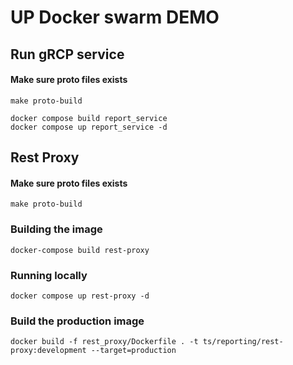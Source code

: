 # UP Docker swarm DEMO

## Run gRCP service

#### Make sure proto files exists
```shell
make proto-build
```

```shell
docker compose build report_service
docker compose up report_service -d
```


## Rest Proxy

#### Make sure proto files exists
```shell
make proto-build
```

### Building the image
```
docker-compose build rest-proxy
```
### Running locally
```
docker compose up rest-proxy -d
```

### Build the production image
```
docker build -f rest_proxy/Dockerfile . -t ts/reporting/rest-proxy:development --target=production
```
